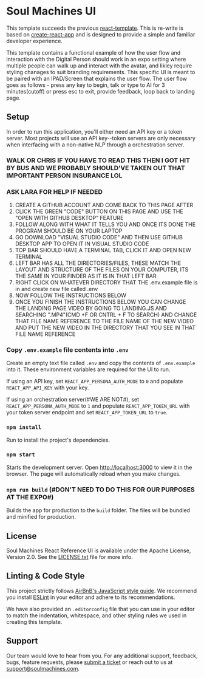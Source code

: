# Soul Machines UI

This template succeeds the previous [react-template](https://github.com/soulmachines/react-template). This is re-write is based on [create-react-app](https://github.com/facebook/create-react-app) and is designed to provide a simple and familiar developer experience.

This template contains a functional example of how the user flow and interaction with the Digital Person should work in an expo setting where multiple people can walk up and interact with the avatar, and likley require styling chanages to suit branding requirements. This specific UI is meant to be paired with an IPAD/Screen that explains the user flow. The user flow goes as follows - press any key to begin, talk or type to AI for 3 minutes(cutoff) or press esc to exit, provide feedback, loop back to landing page.  

## Setup

In order to run this application, you'll either need an API key or a token server. Most projects will use an API key--token servers are only necessary when interfacing with a non-native NLP through a orchestration server.

### WALK OR CHRIS IF YOU HAVE TO READ THIS THEN I GOT HIT BY BUS AND WE PROBABLY SHOULD'VE TAKEN OUT THAT IMPORTANT PERSON INSURANCE LOL
### ASK LARA FOR HELP IF NEEDED
1. CREATE A GITHUB ACCOUNT AND COME BACK TO THIS PAGE AFTER
2. CLICK THE GREEN "CODE" BUTTON ON THIS PAGE AND USE THE "OPEN WITH GITHUB DESKTOP" FEATURE
3. FOLLOW ALONG WITH WHAT IT TELLS YOU AND ONCE ITS DONE THE PROGRAM SHOULD BE ON YOUR LAPTOP
4. GO DOWNLOAD "VISUAL STUDIO CODE" AND THEN USE GITHUB DESKTOP APP TO OPEN IT IN VISUAL STUDIO CODE
5. TOP BAR SHOULD HAVE A TERMINAL TAB, CLICK IT AND OPEN NEW TERMINAL
6. LEFT BAR HAS ALL THE DIRECTORIES/FILES, THESE MATCH THE LAYOUT AND STRUCTURE OF THE FILES ON YOUR COMPUTER, ITS THE SAME IN YOUR FINDER AS IT IS IN THAT LEFT BAR
7. RIGHT CLICK ON WHATEVER DIRECTORY THAT THE .env.example file is in and create new file called .env
8. NOW FOLLOW THE INSTRUCTIONS BELOW
9. ONCE YOU FINISH THE INSTRUCTIONS BELOW YOU CAN CHANGE THE LANDING PAGE VIDEO BY GOING TO LANDING.JS AND SEARCHING ".MP4"(CMD +F OR CNTRL + F TO SEARCH) AND CHANGE THAT FILE NAME REFERENCE TO THE FILE NAME OF THE NEW VIDEO AND PUT THE NEW VIDEO IN THE DIRECTORY THAT YOU SEE IN THAT FILE NAME REFERENCE

### Copy `.env.example` file contents into `.env`
Create an empty text file called `.env` and copy the contents of `.env.example` into it. These environment variables are required for the UI to run.

If using an API key, set `REACT_APP_PERSONA_AUTH_MODE` to `0` and populate `REACT_APP_API_KEY` with your key.

If using an orchestration server(#WE ARE NOT#), set `REACT_APP_PERSONA_AUTH_MODE` to `1` and populate `REACT_APP_TOKEN_URL` with your token server endpoint and set `REACT_APP_TOKEN_URL` to `true`.

### `npm install`
Run to install the project's dependencies.

### `npm start`
Starts the development server. Open [http://localhost:3000](http://localhost:3000) to view it in the browser. The page will automatically reload when you make changes.

### `npm run build` (#DON'T NEED TO DO THIS FOR OUR PURPOSES AT THE EXPO#)
Builds the app for production to the `build` folder. The files will be bundled and minified for production.

## License

Soul Machines React Reference UI is available under the Apache License, Version 2.0. See the [LICENSE.txt](./LICENSE.txt) file for more info.

## Linting & Code Style

This project strictly follows [AirBnB's JavaScript style guide](https://github.com/airbnb/javascript). We recommend you install [ESLint](https://eslint.org/) in your editor and adhere to its recommendations.

We have also provided an `.editorconfig` file that you can use in your editor to match the indentation, whitespace, and other styling rules we used in creating this template.

## Support 
Our team would love to hear from you. For any additional support, feedback, bugs, feature requests, please [submit a ticket](https://support.soulmachines.com) or reach out to us at [support@soulmachines.com](support@soulmachines.com).
